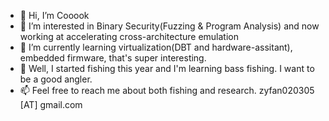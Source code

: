- 👋 Hi, I’m Cooook
- 👀 I’m interested in Binary Security(Fuzzing & Program Analysis) and now working at accelerating cross-architecture emulation
- 🌱 I’m currently learning virtualization(DBT and hardware-assitant), embedded firmware, that's super interesting.
- 🎣 Well, I started fishing this year and I'm learning bass fishing. I want to be a good angler.
- 📫 Feel free to reach me about both fishing and research. zyfan020305 [AT] gmail.com

<!---
cooook/cooook is a ✨ special ✨ repository because its `README.md` (this file) appears on your GitHub profile.
You can click the Preview link to take a look at your changes.
--->
